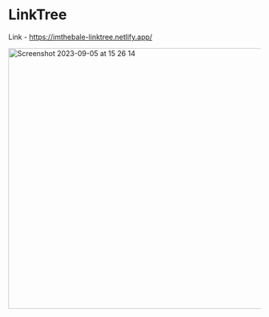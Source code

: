 # LinkTree

Link - https://imthebale-linktree.netlify.app/

<img width="521" alt="Screenshot 2023-09-05 at 15 26 14" src="https://github.com/IMTheBale/LinkTree/assets/103919889/790b8435-7c5a-4d65-b9a8-d0fa642e630d">

